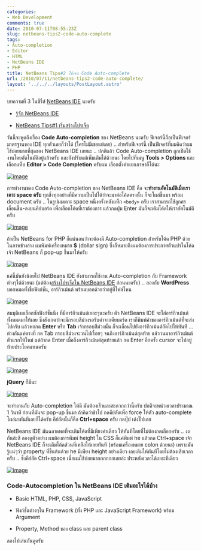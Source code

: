 ```yaml
---
categories:
- Web Development
comments: true
date: 2010-07-11T08:55:23Z
slug: netbeans-tips2-code-auto-complete
tags:
- Auto-completion
- Editor
- HTML
- NetBeans IDE
- PHP
title: NetBeans Tips#2 ใช้งาน Code Auto-complete
url: /2010/07/11/netbeans-tips2-code-auto-complete/
layout: '../../../layouts/PostLayout.astro'
---
```


บทความที่ 3 ในซีรี่ส์ [NetBeans IDE](https://armno.in.th/content/netbeans-ide) นะครับ




  * [รู้จัก NetBeans IDE](https://armno.in.th/20100710/%e0%b9%81%e0%b8%99%e0%b8%b0%e0%b8%99%e0%b8%b3-netbeans-ide-%e0%b8%aa%e0%b8%b3%e0%b8%ab%e0%b8%a3%e0%b8%b1%e0%b8%9a%e0%b9%80%e0%b8%82%e0%b8%b5%e0%b8%a2%e0%b8%99%e0%b9%82%e0%b8%84%e0%b9%89%e0%b8%94-php)


  * [NetBeans Tips#1 เริ่มสร้างโปรเจ็ค](https://armno.in.th/20100710/netbeans-tips1-%e0%b9%80%e0%b8%a3%e0%b8%b4%e0%b9%88%e0%b8%a1%e0%b8%aa%e0%b8%a3%e0%b9%89%e0%b8%b2%e0%b8%87%e0%b9%82%e0%b8%9b%e0%b8%a3%e0%b9%80%e0%b8%88%e0%b9%87%e0%b8%84)


วันนี้จะพูดถึงเรื่อง **Code Auto-completion** ของ NetBeans นะครับ ฟีเจอร์นี้ถือเป็นฟีเจอร์มาตรฐานของ IDE ทุกตัวเลยก็ว่าได้ (ใครไม่มีเชยแย่เลย) .. สำหรับฟีเจอร์นี้ เป็นฟีเจอร์ที่ผมคิดว่าผมใช้บ่อยมากที่สุดของ NetBeans IDE เลยนะ .. ปกติแล้ว Code Auto-completion ถูกเปิดใช้งานโดยอัตโนมัติอยู่แล้วครับ และยังปรับแต่เพิ่มเติมได้ด้วยนะ โดยไปที่เมนู **Tools > Options** และเลือกแท็บ **Editor > Code Completion** ครับผม เลือกตั้งค่าแยกภาษาก็ได้นะ

[![image](https://files.armno.in.th/uploads/2010/07/image_thumb5.png)](https://files.armno.in.th/uploads/2010/07/image5.png)



การทำงานของ Code Auto-completion ของ NetBeans IDE คือ จะ**ทำงานอัตโนมัติเมื่อเราเคาะ space ครับ** ทุกสิ่งทุกอย่างที่มีความเป็นไปได้ว่าจะมาต่อโค้ดตรงนั้น ก็จะโผล่ขึ้นมา พร้อม document ครับ .. ในรูปผมเคาะ space หนึ่งครั้งหลังแท็ก `<body>` ครับ เราสามารถใช้ลูกศรเลื่อนขึ้น-ลงบนคีย์บอร์ด เพื่อเลือกโค้ดที่เราต้องการ แล้วกดปุ่ม Enter มันก็จะเติมโค้ดให้เราอัตโนมัติครับ

[![image](https://files.armno.in.th/uploads/2010/07/image_thumb6.png)](https://files.armno.in.th/uploads/2010/07/image6.png)

ถ้าเป็น NetBeans for PHP ก็แน่นอนว่าจะต้องมี Auto-completion สำหรับโค้ด PHP ด้วย ในภาพข้างล่าง ผมพิมพ์เครื่องหมาย **$** (dollar sign) ซึ่งก็หมายถึงผมต้องการประกาศตัวแปรในโค้ด เจ้า NetBeans ก็ pop-up ขึ้นมาให้ครับ

[![image](https://files.armno.in.th/uploads/2010/07/image_thumb7.png)](https://files.armno.in.th/uploads/2010/07/image7.png)

แค่นี้มันยังน้อยไป NetBeans IDE ยังสามารถใช้งาน Auto-completion กับ Framework ต่างๆได้ด้วยนะ (แต่ต้อง[สร้างโปรเจ็คใน NetBeans IDE](https://armno.in.th/20100710/netbeans-tips1-%e0%b9%80%e0%b8%a3%e0%b8%b4%e0%b9%88%e0%b8%a1%e0%b8%aa%e0%b8%a3%e0%b9%89%e0%b8%b2%e0%b8%87%e0%b9%82%e0%b8%9b%e0%b8%a3%e0%b9%80%e0%b8%88%e0%b9%87%e0%b8%84) ก่อนนะครับ) .. ลองกับ **WordPress** บอกหมดทั้งชื่อฟังก์ชั่น, อาร์กิวเม้นต์ พร้อมบอกด้วยว่าอยู่ที่ไฟล์ไหน

[![image](https://files.armno.in.th/uploads/2010/07/image_thumb8.png)](https://files.armno.in.th/uploads/2010/07/image8.png)

สมมุติผมเลือกซักฟังก์ชั่นนึง ที่มีอาร์กิวเม้นต์เยอะๆนะครับ ตัว NetBeans IDE จะใส่อาร์กิวเม้นต์ทั้งหมดมาให้เลย ซึ่งสังเกตว่าจะมีกรอบสีม่วงรอรับค่าจากคียบอร์ด เราก็พิมพ์ค่าของอาร์กิวเม้นต์ที่จะส่งไปครับ แล้วพอกด **Enter** หรือ **Tab** เจ้ากรอบสีม่วงนั้น ก็จะเลื่อนไปยังอาร์กิวเม้นต์ถัดไปให้ทันที … ต่างกันแค่ตรงที่ กด Tab กรอบสีม่วงจะวนไปเรื่อยๆ จนถึงอาร์กิวเม้นต์สุดท้าย แล้ววนมาอาร์กิวเม้นต์ตัวแรกให้ใหม่ แต่ถ้ากด Enter เมื่อถึงอาร์กิวเม้นต์สุดท้ายแล้ว กด Enter อีกครั้ง cursor จะไปอยู่ท้ายประโยคแทนครับ

[![image](https://files.armno.in.th/uploads/2010/07/image_thumb9.png)](https://files.armno.in.th/uploads/2010/07/image9.png)

[![image](https://files.armno.in.th/uploads/2010/07/image_thumb10.png)](https://files.armno.in.th/uploads/2010/07/image10.png)

**jQuery** ก็มีนะ

[![image](https://files.armno.in.th/uploads/2010/07/image_thumb11.png)](https://files.armno.in.th/uploads/2010/07/image11.png)

จะทำงานกับ Auto-completion ให้ดี มันต้องเร็วและสะดวกกว่านี้ครับ ปกติจะหน่วงเวลาประมาณ 1 วินาที ก่อนที่มันจะ pop-up ขึ้นมา ถ้าคิดว่าช้าไป กดคีย์ลัดเพื่อ force ให้ตัว auto-complete โผล่มาทันทีเลยก็ได้ครับ คีย์ลัดนั้นก็คือ **Ctrl+space** ครับ กดปุ๊ป เด้งปั๊ปเลย

NetBeans IDE มันฉลาดพอที่จะเติมโค้ดที่มีเพียงค่าเดียว ให้ทันทีโดยที่ไม่ต้องกดเลือกครับ .. งงกันล่ะสิ ลองดูตัวอย่าง ผมต้องการพิมพ์ height ใน CSS ก็แค่พิมพ์ he แล้วกด Ctrl+space เจ้า NetBeans IDE ก็จะเติมโค้ดส่วนที่เหลือให้เลยทันที (พร้อมเครื่องหมาย colon ด้วยนะ) เพราะมันรู้แน่ๆว่า property ที่ขึ้นต้นด้วย he มีเพียง height อย่างเดียว เลยเติมให้ทันทีโดยไม่ต้องเสียเวลาครับ .. ซึ่งคีย์ลัด Ctrl+space เนี่ยผมใช้บ่อยมากกกกกกเลยล่ะ ประหยัดเวลาได้เยอะทีเดียว

[![image](https://files.armno.in.th/uploads/2010/07/image_thumb12.png)](https://files.armno.in.th/uploads/2010/07/image12.png)


### Code-Autocompletion ใน NetBeans IDE เติมอะไรได้บ้าง






  * Basic HTML, PHP, CSS, JavaScript


  * ฟังก์ชั่นต่างๆใน Framework (ทั้ง PHP และ JavaScript Framework) พร้อม Argument


  * Property, Method ของ class และ parent class


ลองไปเล่นกันดูครับ
